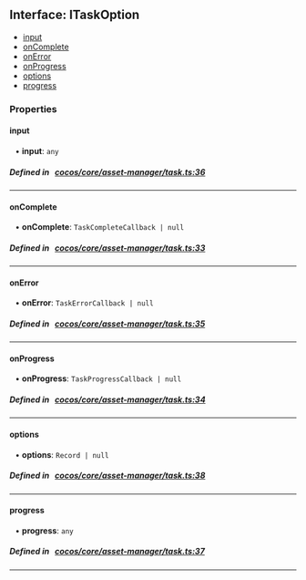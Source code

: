## Interface: ITaskOption

- [input](#input)
- [onComplete](#onComplete)
- [onError](#onError)
- [onProgress](#onProgress)
- [options](#options)
- [progress](#progress)

### Properties

#### input

<div style="margin-left: 10px;">


• **input**: ``any``

</div>


##### Defined in &nbsp;   [cocos/core/asset-manager/task.ts:36](https://github.com/cocos-creator/engine/blob/c7bf6b8a9/cocos/core/asset-manager/task.ts#L36)&nbsp;

___
#### onComplete

<div style="margin-left: 10px;">


• **onComplete**: ``TaskCompleteCallback | null``

</div>


##### Defined in &nbsp;   [cocos/core/asset-manager/task.ts:33](https://github.com/cocos-creator/engine/blob/c7bf6b8a9/cocos/core/asset-manager/task.ts#L33)&nbsp;

___
#### onError

<div style="margin-left: 10px;">


• **onError**: ``TaskErrorCallback | null``

</div>


##### Defined in &nbsp;   [cocos/core/asset-manager/task.ts:35](https://github.com/cocos-creator/engine/blob/c7bf6b8a9/cocos/core/asset-manager/task.ts#L35)&nbsp;

___
#### onProgress

<div style="margin-left: 10px;">


• **onProgress**: ``TaskProgressCallback | null``

</div>


##### Defined in &nbsp;   [cocos/core/asset-manager/task.ts:34](https://github.com/cocos-creator/engine/blob/c7bf6b8a9/cocos/core/asset-manager/task.ts#L34)&nbsp;

___
#### options

<div style="margin-left: 10px;">


• **options**: ``Record | null``

</div>


##### Defined in &nbsp;   [cocos/core/asset-manager/task.ts:38](https://github.com/cocos-creator/engine/blob/c7bf6b8a9/cocos/core/asset-manager/task.ts#L38)&nbsp;

___
#### progress

<div style="margin-left: 10px;">


• **progress**: ``any``

</div>


##### Defined in &nbsp;   [cocos/core/asset-manager/task.ts:37](https://github.com/cocos-creator/engine/blob/c7bf6b8a9/cocos/core/asset-manager/task.ts#L37)&nbsp;

___
